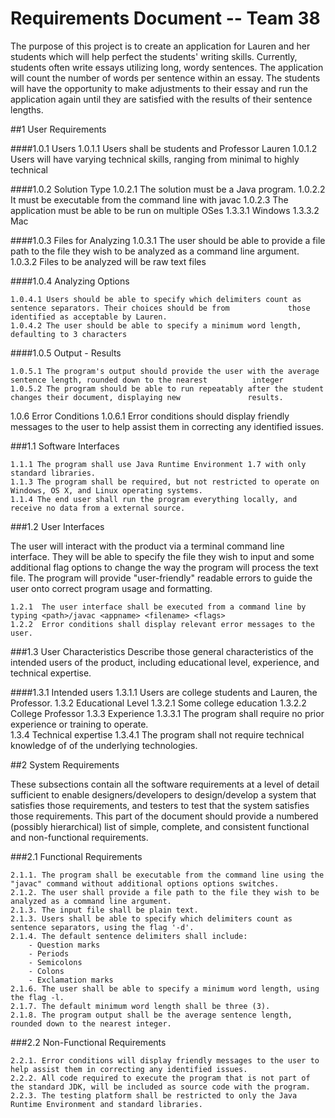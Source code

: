 # **Requirements Document -- Team 38**

The purpose of this project is to create an application for Lauren and her students which will help perfect the students' writing skills.  Currently, students often write essays utilizing long, wordy sentences.  The application will count the number of words per sentence within an essay.  The students will have the opportunity to make adjustments to their essay and run the application again until they are satisfied with the results of their sentence lengths.

##1 User Requirements

####1.0.1  Users
	1.0.1.1 Users shall be students and Professor Lauren
	1.0.1.2 Users will have varying technical skills, ranging from minimal to highly technical

####1.0.2  Solution Type
	1.0.2.1 The solution must be a Java program.
	1.0.2.2 It must be executable from the command line with javac
	1.0.2.3 The application must be able to be run on multiple OSes
			1.3.3.1  Windows 
			1.3.3.2  Mac 

####1.0.3 Files for Analyzing
	1.0.3.1 The user should be able to provide a file path to the file they wish to be analyzed as a command line argument.
	1.0.3.2 Files to be analyzed will be raw text files

####1.0.4 Analyzing Options

	1.0.4.1 Users should be able to specify which delimiters count as sentence separators. Their choices should be from 			those identified as acceptable by Lauren.	
	1.0.4.2 The user should be able to specify a minimum word length, defaulting to 3 characters

####1.0.5 Output - Results

	1.0.5.1 The program's output should provide the user with the average sentence length, rounded down to the nearest 	 	    integer
	1.0.5.2 The program should be able to run repeatably after the student changes their document, displaying new 				results.

1.0.6 Error Conditions
	1.0.6.1 Error conditions should display friendly messages to the user to help assist them in correcting any identified issues.

###1.1 Software Interfaces

	1.1.1 The program shall use Java Runtime Environment 1.7 with only standard libraries.
	1.1.3 The program shall be required, but not restricted to operate on Windows, OS X, and Linux operating systems.  
	1.1.4 The end user shall run the program everything locally, and receive no data from a external source.

###1.2 User Interfaces

The user will interact with the product via a terminal command line interface. They will be able to specify the file they wish to input and some additional flag options to change the way the program will process the text file. The program will provide "user-friendly" readable errors to guide the user onto correct program usage and formatting.

	1.2.1  The user interface shall be executed from a command line by typing <path>/javac <appname> <filename> <flags>
	1.2.2  Error conditions shall display relevant error messages to the user.  

###1.3 User Characteristics
Describe those general characteristics of the intended users of the product, including educational level, experience, and technical expertise.

####1.3.1 Intended users
	1.3.1.1 Users are college students and Lauren, the Professor.
	1.3.2 Educational Level
	1.3.2.1 Some college education
	1.3.2.2 College Professor
	1.3.3 Experience
	1.3.3.1 The program shall require no prior experience or training to operate.  
	1.3.4 Technical expertise
	1.3.4.1 The program shall not require technical knowledge of of the underlying technologies.  

##2 System Requirements

These subsections contain all the software requirements at a level of detail sufficient to enable designers/developers to design/develop a system that satisfies those requirements, and testers to test that the system satisfies those requirements. This part of the document should provide a numbered (possibly hierarchical) list of simple, complete, and consistent functional and non-functional requirements. 

###2.1 Functional Requirements

	2.1.1. The program shall be executable from the command line using the "javac" command without additional options options switches.
	2.1.2. The user shall provide a file path to the file they wish to be analyzed as a command line argument.
	2.1.3. The input file shall be plain text.  
	2.1.3. Users shall be able to specify which delimiters count as sentence separators, using the flag '-d'.
	2.1.4. The default sentence delimiters shall include:
		- Question marks
		- Periods
		- Semicolons
		- Colons
		- Exclamation marks
	2.1.6. The user shall be able to specify a minimum word length, using the flag -l.
	2.1.7. The default minimum word length shall be three (3).
	2.1.8. The program output shall be the average sentence length, rounded down to the nearest integer.


###2.2 Non-Functional Requirements

	2.2.1. Error conditions will display friendly messages to the user to help assist them in correcting any identified issues.
	2.2.2. All code required to execute the program that is not part of the standard JDK, will be included as source code with the program.
	2.2.3. The testing platform shall be restricted to only the Java Runtime Environment and standard libraries. 


